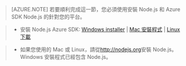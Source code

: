 > [AZURE.NOTE]
> 若要順利完成這一節，您必須使用安裝 Node.js 和 Azure SDK Node.js 的針對您的平台。

>* 安裝 Node.js Azure SDK: <a href="http://go.microsoft.com/fwlink/?LinkId=254279">Windows installer</a> | <a href="http://go.microsoft.com/fwlink/?LinkId=253471">Mac 安裝程式</a> | <a href="http://go.microsoft.com/fwlink/?LinkId=253472">Linux 下載</a></li>

>* 如果您使用的 Mac 或 Linux，請從<a href="http://nodejs.org">http://nodejs.org</a>安裝 Node.js。 Windows 安裝程式已經包含 Node.js。


